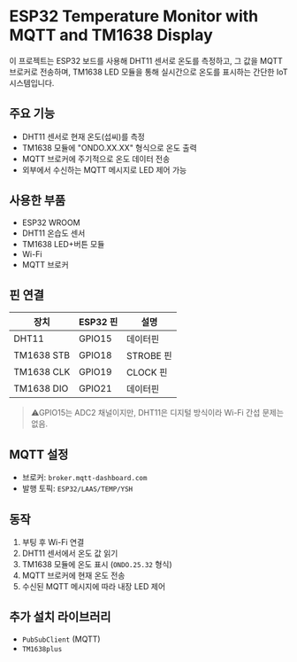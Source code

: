 # ESP32 Temperature Monitor with MQTT and TM1638 Display

이 프로젝트는 ESP32 보드를 사용해 DHT11 센서로 온도를 측정하고, 그 값을 MQTT 브로커로 전송하며, TM1638 LED 모듈을 통해 실시간으로 온도를 표시하는 간단한 IoT 시스템입니다.

## 주요 기능

- DHT11 센서로 현재 온도(섭씨)를 측정
- TM1638 모듈에 "ONDO.XX.XX" 형식으로 온도 출력
- MQTT 브로커에 주기적으로 온도 데이터 전송
- 외부에서 수신하는 MQTT 메시지로 LED 제어 가능

## 사용한 부품

- ESP32 WROOM
- DHT11 온습도 센서
- TM1638 LED+버튼 모듈
- Wi-Fi
- MQTT 브로커

## 핀 연결 

| 장치      | ESP32 핀 | 설명         |
|-----------|-----------|--------------|
| DHT11     | GPIO15    | 데이터핀      |
| TM1638 STB| GPIO18    | STROBE 핀     |
| TM1638 CLK| GPIO19    | CLOCK 핀      |
| TM1638 DIO| GPIO21    | 데이터핀      |

> ⚠GPIO15는 ADC2 채널이지만, DHT11은 디지털 방식이라 Wi-Fi 간섭 문제는 없음.

## MQTT 설정

- 브로커: `broker.mqtt-dashboard.com`
- 발행 토픽: `ESP32/LAAS/TEMP/YSH`

## 동작

1. 부팅 후 Wi-Fi 연결
2. DHT11 센서에서 온도 값 읽기
3. TM1638 모듈에 온도 표시 (`ONDO.25.32` 형식)
4. MQTT 브로커에 현재 온도 전송
5. 수신된 MQTT 메시지에 따라 내장 LED 제어

## 추가 설치 라이브러리

- `PubSubClient` (MQTT)
- `TM1638plus`


